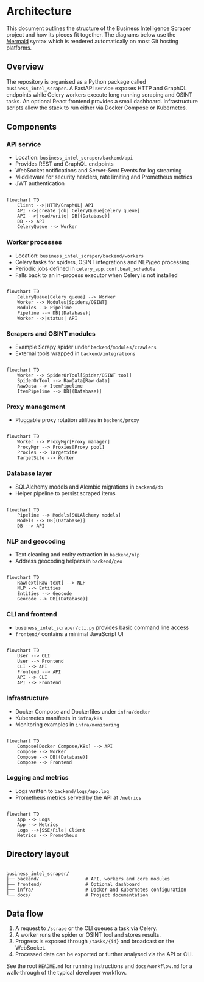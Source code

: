 # Architecture

This document outlines the structure of the Business Intelligence Scraper project and how its pieces fit together. The
diagrams below use the [Mermaid](https://mermaid-js.github.io/) syntax which is
rendered automatically on most Git hosting platforms.

## Overview

The repository is organised as a Python package called `business_intel_scraper`.  A FastAPI service exposes HTTP and GraphQL endpoints while Celery workers execute long running scraping and OSINT tasks.  An optional React frontend provides a small dashboard.  Infrastructure scripts allow the stack to run either via Docker Compose or Kubernetes.

## Components

### API service

- Location: `business_intel_scraper/backend/api`
- Provides REST and GraphQL endpoints
- WebSocket notifications and Server-Sent Events for log streaming
- Middleware for security headers, rate limiting and Prometheus metrics
- JWT authentication

```mermaid

flowchart TD
    Client -->|HTTP/GraphQL| API
    API -->|create job| CeleryQueue[Celery queue]
    API -->|read/write| DB[(Database)]
    DB --> API
    CeleryQueue --> Worker

```

### Worker processes

- Location: `business_intel_scraper/backend/workers`
- Celery tasks for spiders, OSINT integrations and NLP/geo processing
- Periodic jobs defined in `celery_app.conf.beat_schedule`
- Falls back to an in-process executor when Celery is not installed

```mermaid

flowchart TD
    CeleryQueue[Celery queue] --> Worker
    Worker --> Modules[Spiders/OSINT]
    Modules --> Pipeline
    Pipeline --> DB[(Database)]
    Worker -->|status| API

```

### Scrapers and OSINT modules

- Example Scrapy spider under `backend/modules/crawlers`
- External tools wrapped in `backend/integrations`

```mermaid

flowchart TD
    Worker --> SpiderOrTool[Spider/OSINT tool]
    SpiderOrTool --> RawData[Raw data]
    RawData --> ItemPipeline
    ItemPipeline --> DB[(Database)]

```

### Proxy management

- Pluggable proxy rotation utilities in `backend/proxy`

```mermaid

flowchart TD
    Worker --> ProxyMgr[Proxy manager]
    ProxyMgr --> Proxies[Proxy pool]
    Proxies --> TargetSite
    TargetSite --> Worker

```

### Database layer

- SQLAlchemy models and Alembic migrations in `backend/db`
- Helper pipeline to persist scraped items

```mermaid

flowchart TD
    Pipeline --> Models[SQLAlchemy models]
    Models --> DB[(Database)]
    DB --> API

```

### NLP and geocoding

- Text cleaning and entity extraction in `backend/nlp`
- Address geocoding helpers in `backend/geo`

```mermaid

flowchart TD
    RawText[Raw text] --> NLP
    NLP --> Entities
    Entities --> Geocode
    Geocode --> DB[(Database)]

```

### CLI and frontend

- `business_intel_scraper/cli.py` provides basic command line access
- `frontend/` contains a minimal JavaScript UI

```mermaid

flowchart TD
    User --> CLI
    User --> Frontend
    CLI --> API
    Frontend --> API
    API --> CLI
    API --> Frontend

```

### Infrastructure

- Docker Compose and Dockerfiles under `infra/docker`
- Kubernetes manifests in `infra/k8s`
- Monitoring examples in `infra/monitoring`

```mermaid

flowchart TD
    Compose[Docker Compose/K8s] --> API
    Compose --> Worker
    Compose --> DB[(Database)]
    Compose --> Frontend

```

### Logging and metrics

- Logs written to `backend/logs/app.log`
- Prometheus metrics served by the API at `/metrics`

```mermaid

flowchart TD
    App --> Logs
    App --> Metrics
    Logs -->|SSE/File| Client
    Metrics --> Prometheus

```

## Directory layout

```text

business_intel_scraper/
├── backend/                 # API, workers and core modules
├── frontend/                # Optional dashboard
├── infra/                   # Docker and Kubernetes configuration
└── docs/                    # Project documentation

```

## Data flow

1. A request to `/scrape` or the CLI queues a task via Celery.
2. A worker runs the spider or OSINT tool and stores results.
3. Progress is exposed through `/tasks/{id}` and broadcast on the WebSocket.
4. Processed data can be exported or further analysed via the API or CLI.

See the root `README.md` for running instructions and `docs/workflow.md` for a walk-through of the typical developer workflow.
